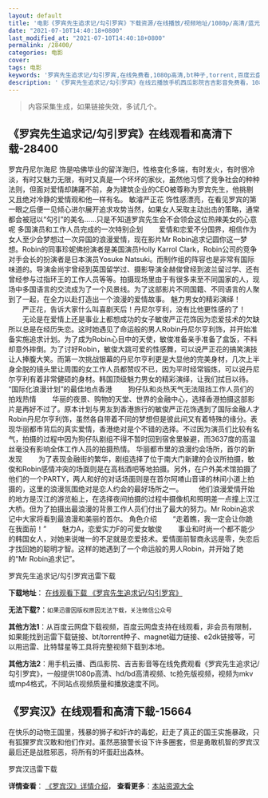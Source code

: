 ```yaml
---
layout: default
title: '电影《罗宾先生追求记/勾引罗宾》下载资源/在线播放/视频地址/1080p/高清/蓝光'
date: "2021-07-10T14:40:18+0800"
last_modified_at: "2021-07-10T14:40:18+0800"
permalink: /28400/
categories: 电影
cover:
tags: 电影
keywords: '罗宾先生追求记/勾引罗宾,在线免费看,1080p高清,bt种子,torrent,百度云盘,magnet,磁力链,迅雷下载资源'
description: '《罗宾先生追求记/勾引罗宾》在线云播放手机西瓜影院吉吉影音免费看，1080p高清bd/hd未删减完整版和tc抢先枪版，mkv/mp4格式，附带bt/torrent种子、magnet/磁力链、百度云盘、网盘资源迅雷下载链接'
---
```


>内容采集生成，如果链接失效，多试几个。


## 《罗宾先生追求记/勾引罗宾》在线观看和高清下载-28400

罗宾丹尼尔海尼 饰是哈佛毕业的留洋海归，性格变化多端，有时发火，有时很冷淡，有时又魅力无限，有时又真是一个坏坏的家伙，虽然他习惯了竞争社会的种种法则，但面对爱情却踌躇不前，身为建筑企业的CEO被尊称为罗宾先生，他挑剔又且绝对冷静的爱情观和他一样有名。 敏濬严正花 饰性感漂亮，在看见罗宾的第一眼之后便一见倾心进尔展开追求攻势当然，如果女人采取主动出击的策略，通常都会被冠以“勾引”的美名……只是不知道罗宾先生会不会领会这位热辣美女的心意呢 多国演员和工作人员完成的一次特别企划 　　爱情和恋爱不分国界，相信作为女人至少会梦想过一次异国的浪漫爱情，现在影片Mr Robin追求记圆你这一梦想。Robin的同事珍妮佛扮演者是美国演员Holly Karrol Clark，Robin公司的竞争对手会长的扮演者是日本演员Yosuke Natsuki。而制作组的阵容也是非常有国际味道的。导演金尚宇曾经到英国留学过、摄影导演全赫俊曾经到波兰留过学、还有曾经参与过指环王的工作人员等等。拍摄现场里由于有很多来至不同国家的人，现场中多国语言的交流成为了一个风景线。为了这部影片不同国籍、不同语言的人聚到了一起，在全力以赴打造出一个浪漫的爱情故事。 魅力男女的精彩演绎！ 　　严正花，告诉大家什么叫喜剧天后！丹尼尔亨利，没有比他更性感的了！ 　　无论是在爱情上还是事业上都想成功的女子敏俊严正花饰因为恋爱技术的欠缺所以总是在经历失恋。这时她遇见了命运般的男人Robin丹尼尔亨利饰，并开始准备实施追求计划。为了成为Robin心目中的天使，敏俊准备亲手准备了盒饭，不料却意外摔倒。为了讨好Robin，敏俊大跳可爱的性感舞，可以说严正花的搞笑演技让人捧腹大笑。而第一次挑战银幕的丹尼尔亨利更是大显他的完美身材，几次上半身全脱的镜头里让周围的女工作人员都赞叹不已，因为平时经常锻炼，可以说丹尼尔亨利有着非常健硕的身材。韩国顶级魅力男女的精彩演绎，让我们拭目以待。 “国际化浪漫计划”的最佳地点香港 　　狗仔队和炎热天气无法阻挡工作人员们的拍戏热情 　　华丽的夜景、购物的天堂、世界的金融中心，选择香港拍摄这部影片是再好不过了。原本计划与男友到香港旅行的敏俊严正花饰遇到了国际金融人才Robin丹尼尔亨利饰，虽然各自带着不同的梦想但是彼此间又有着特殊的缘分。表现华丽都市背后的真实爱情，香港绝对是个不错的选择。不过因为演员们比较有名气，拍摄的过程中因为狗仔队剧组不得不暂时回到宿舍里躲避，而3637度的高温丝毫没有影响全体工作人员的拍摄热情。 华丽都市里的浪漫约会场所，首尔的新发现 　　为了表现金融街的繁华，剧组选择了位于南大门新建的会议所拍摄，敏俊和Robin感情冲突的场面则是在高档酒吧等地拍摄。另外，在户外美术馆拍摄了他们的一个PARTY，两人和好的对话场面则是在首尔阿喳山音译的林间小道上拍摄的，这里的浪漫氛围绝对是恋人约会的最好场所之一。 　　他们浪漫爱情开始的地方是汉江的游览船上，在选择夜间拍摄的过程中摄像机和照明差一点撞上汉江大桥。但为了拍摄出最浪漫的背景工作人员们付出了最大的努力。Mr Robin追求记中大家将看到最浪漫和美丽的首尔。 角色介绍 　　“走着瞧，我一定会让你跪在我面前！” 　　魅力A，恋爱实力F的可爱女敏俊 　　事业和时尚一个都不能少的韩国女人，对她来说唯一的不足就是恋爱技术。爱情面前智商永远是零，失恋后才找回她的聪明才智。这样的她遇到了一个命运般的男人Robin，并开始了她的“Mr Robin追求记”。


罗宾先生追求记/勾引罗宾迅雷下载

**下载地址**： [在线观看下载 《罗宾先生追求记/勾引罗宾》](https://www.993dy.com//vod-detail-id-20099.html) 


**无法下载?**：`如果迅雷因版权原因无法下载，关注微信公众号 `

**其他方法1**：从百度云网盘下载视频，百度云网盘支持在线观看，非会员有限制，如果能找到迅雷下载链接、bt/torrent种子、magnet磁力链接、e2dk链接等，可以用迅雷、比特彗星等工具将完整视频下载到本地。

**其他方法2**：用手机云播、西瓜影院、吉吉影音等在线免费观看《罗宾先生追求记/勾引罗宾》，一般提供1080p高清、hd/bd高清视频、tc抢先版视频，视频为mkv或mp4格式，不同站点视频质量和播放速度不同。


## 《罗宾汉》在线观看和高清下载-15664

在快乐的动物王国里，残暴的狮子和奸诈的毒蛇，赶走了真正的国王实施暴政，只有狐狸罗宾汉敢和他们作对。虽然恶狼警长设下许多圈套，但是勇敢机智的罗宾汉最后还是战胜邪恶，将所有的坏蛋赶出森林。<!---剧情end--->


罗宾汉迅雷下载

**详情查看**： [《罗宾汉》详情介绍](/movie/15664/)， **查看更多**：[本站资源大全](/movie/t/all/)

